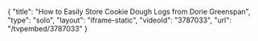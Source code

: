 {
    "title": "How to Easily Store Cookie Dough Logs from Dorie Greenspan",
    "type": "solo",
    "layout": "iframe-static",
    "videoId": "3787033",
    "url": "\/tvpembed\/3787033"
}